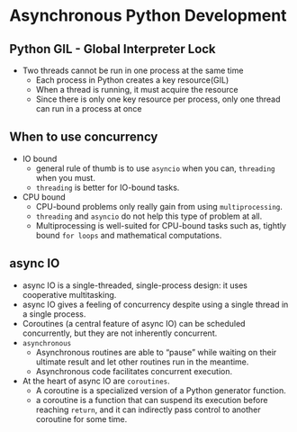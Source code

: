 # Asynchronous Python Development

## Python GIL - Global Interpreter Lock
- Two threads cannot be run in one process at the same time
  - Each process in Python creates a key resource(GIL)
  - When a thread is running, it must acquire the resource
  - Since there is only one key resource per process, only one thread can run in a process at once

## When to use concurrency

- IO bound
  - general rule of thumb is to use `asyncio` when you can, `threading` when you must.
  - `threading` is better for IO-bound tasks.
- CPU bound
  - CPU-bound problems only really gain from using `multiprocessing`.
  - `threading` and `asyncio` do not help this type of problem at all.
  - Multiprocessing is well-suited for CPU-bound tasks such as, tightly bound `for loops` and mathematical computations.

## async IO
- async IO is a single-threaded, single-process design: it uses cooperative multitasking.
- async IO gives a feeling of concurrency despite using a single thread in a single process. 
- Coroutines (a central feature of async IO) can be scheduled concurrently, but they are not inherently concurrent.
- `asynchronous`
  - Asynchronous routines are able to “pause” while waiting on their ultimate result and let other routines run in the meantime.
  - Asynchronous code facilitates concurrent execution.
- At the heart of async IO are `coroutines`. 
  - A coroutine is a specialized version of a Python generator function.
  - a coroutine is a function that can suspend its execution before reaching `return`, and it can indirectly pass control to another coroutine for some time.
  